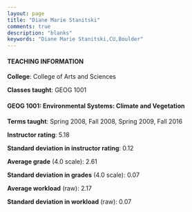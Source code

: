 ```yaml
---
layout: page
title: "Diane Marie Stanitski" 
comments: true
description: "blanks"
keywords: "Diane Marie Stanitski,CU,Boulder"
---
```

<head>
<script src="https://ajax.googleapis.com/ajax/libs/jquery/2.1.3/jquery.min.js"></script>
<script src="https://dl.dropboxusercontent.com/s/pc42nxpaw1ea4o9/highcharts.js?dl=0"></script>
<!-- <script src="../assets/js/highcharts.js"></script> -->
<style type="text/css">@font-face {
	font-family: "Bebas Neue";
	src: url(https://www.filehosting.org/file/details/544349/BebasNeue Regular.otf) format("opentype");
	}
	h1.Bebas { 
		font-family: "Bebas Neue", Verdana, Tahoma;
	}
</style>
</head>
	   
#### TEACHING INFORMATION

**College**: College of Arts and Sciences

**Classes taught**: GEOG 1001

#### GEOG 1001: Environmental Systems: Climate and Vegetation

**Terms taught**: Spring 2008, Fall 2008, Spring 2009, Fall 2016

**Instructor rating**: 5.18

**Standard deviation in instructor rating**: 0.12

**Average grade** (4.0 scale): 2.61

**Standard deviation in grades** (4.0 scale): 0.07

**Average workload** (raw): 2.17

**Standard deviation in workload** (raw): 0.07

